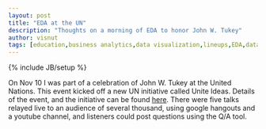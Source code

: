 ```yaml
---
layout: post
title: "EDA at the UN"
description: "Thoughts on a morning of EDA to honor John W. Tukey"
author: visnut
tags: [education,business analytics,data visualization,lineups,EDA,data mining,R,statistical computing,statistical graphics]
---
```

{% include JB/setup %}

On Nov 10 I was part of a celebration of John W. Tukey at the United Nations. This event kicked off a new UN initiative called Unite Ideas. Details of the event, and the initiative can be found [here](https://unite.un.org/techevents/eda). There were five talks relayed live to an audience of several thousand, using google hangouts and a youtube channel, and listeners could post questions using the Q/A tool. 
